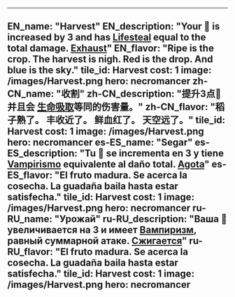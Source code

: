 ---

EN_name: "Harvest"
EN_description: "Your 🔸 is increased by 3 and has  <u>Lifesteal</u> equal to the total damage. <u>Exhaust</u>"
EN_flavor: "Ripe is the crop. 
The harvest is nigh. 
Red is the drop. 
And blue is the sky."
tile_id: Harvest
cost: 1
image: /images/Harvest.png
hero: necromancer
zh-CN_name: "收割"
zh-CN_description: "提升3点🔸并且会 <u>生命吸取</u>等同的伤害量。"
zh-CN_flavor: "稻子熟了。
丰收近了。
鲜血红了。
天空远了。"
tile_id: Harvest
cost: 1
image: /images/Harvest.png
hero: necromancer
es-ES_name: "Segar"
es-ES_description: "Tu 🔸 se incrementa en 3 y tiene  <u>Vampirismo</u> equivalente al daño total. <u>Agota</u>"
es-ES_flavor: "El fruto madura.
Se acerca la cosecha.
La guadaña baila
hasta estar satisfecha."
tile_id: Harvest
cost: 1
image: /images/Harvest.png
hero: necromancer
ru-RU_name: "Урожай"
ru-RU_description: "Ваша 🔸 увеличивается на 3 и имеет  <u>Вампиризм</u>, равный суммарной атаке. <u>Сжигается</u>"
ru-RU_flavor: "El fruto madura.
Se acerca la cosecha.
La guadaña baila
hasta estar satisfecha."
tile_id: Harvest
cost: 1
image: /images/Harvest.png
hero: necromancer
---